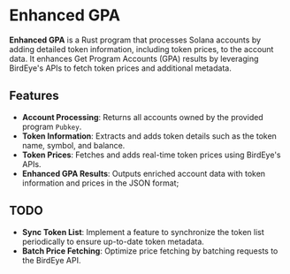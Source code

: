 # Enhanced GPA

**Enhanced GPA** is a Rust program that processes Solana accounts by adding detailed token information, including token prices, to the account data. It enhances Get Program Accounts (GPA) results by leveraging BirdEye's APIs to fetch token prices and additional metadata.

## Features

- **Account Processing**: Returns all accounts owned by the provided program `Pubkey`.
- **Token Information**: Extracts and adds token details such as the token name, symbol, and balance.
- **Token Prices**: Fetches and adds real-time token prices using BirdEye's APIs.
- **Enhanced GPA Results**: Outputs enriched account data with token information and prices in the JSON format;

## TODO

- **Sync Token List**: Implement a feature to synchronize the token list periodically to ensure up-to-date token metadata.
- **Batch Price Fetching**: Optimize price fetching by batching requests to the BirdEye API.
